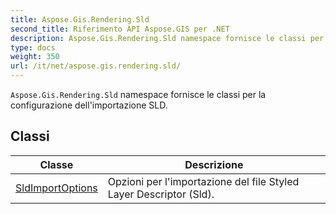 ```yaml
---
title: Aspose.Gis.Rendering.Sld
second_title: Riferimento API Aspose.GIS per .NET
description: Aspose.Gis.Rendering.Sld namespace fornisce le classi per la configurazione dellimportazione SLD.
type: docs
weight: 350
url: /it/net/aspose.gis.rendering.sld/
---
```

`Aspose.Gis.Rendering.Sld` namespace fornisce le classi per la configurazione dell'importazione SLD.

## Classi

| Classe | Descrizione |
| --- | --- |
| [SldImportOptions](./sldimportoptions/) | Opzioni per l'importazione del file Styled Layer Descriptor (Sld). |



